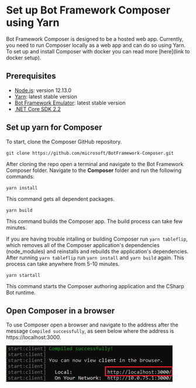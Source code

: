 # Set up Bot Framework Composer using Yarn

Bot Framework Composer is designed to be a hosted web app. Currently, you need to run Composer locally as a web app and can do so using Yarn. To set up and install Composer with docker you can read more [here](link to docker setup). 

## Prerequisites

- [Node.js](https://nodejs.org/dist/v12.13.0/): version 12.13.0
- [Yarn](https://yarnpkg.com/en/docs/install): latest stable version
- [Bot Framework Emulator](https://github.com/microsoft/BotFramework-Emulator/releases/latest): latest stable version
- [.NET Core SDK 2.2](https://dotnet.microsoft.com/download/dotnet-core/2.2)

## Set up yarn for Composer
To start, clone the Composer GitHub repository. 
```
git clone https://github.com/microsoft/BotFramework-Composer.git
```

After cloning the repo open a terminal and navigate to the Bot Framework Composer folder. Navigate to the **Composer** folder and run the following commands:
```
yarn install
```
  This command gets all dependent packages.

```
yarn build
```
  This command builds the Composer app. The build process can take few minutes.
  
 If you are having trouble intalling or building Composer run `yarn tableflip`, which removes all of the Composer application's dependencies (node_modules) and reinstalls and rebuilds the application's dependencies. After running `yarn tableflip` run `yarn install` and `yarn build` again. This process can take anywhere from 5-10 minutes.

```
yarn startall
```
  This command starts the Composer authoring application and the CSharp Bot runtime. 

## Open Composer in a browser
To use Composer open a browser and navigate to the address after the message `Compiled successfully`, as seen below where the address is https://localhost:3000.

![browser gif](./media/setup-yarn/composer-address.png)
